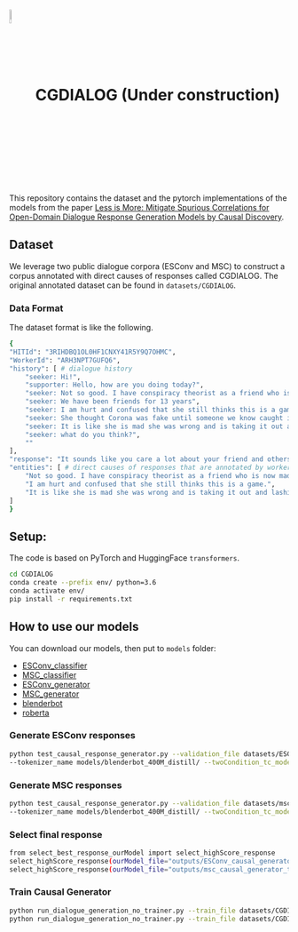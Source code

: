 # <img src="img/logo.jpg" width="8%" alt="" align=center /> CGDIALOG (Under construction)

This repository contains the dataset and the pytorch implementations of the models from the paper [Less is More: Mitigate Spurious Correlations for Open-Domain Dialogue Response Generation Models by Causal Discovery]().

## Dataset
We leverage two public dialogue corpora (ESConv and MSC) to construct a corpus annotated with direct causes of responses called CGDIALOG.
The original annotated dataset can be found in `datasets/CGDIALOG`.
### Data Format
The dataset format is like the following.
```bash
{
"HITId": "3RIHDBQ1OL0HF1CNXY41R5Y9Q7OHMC",
"WorkerId": "ARH3NPT7GUFQ6",
"history": [ # dialogue history
    "seeker: Hi!",
    "supporter: Hello, how are you doing today?",
    "seeker: Not so good. I have conspiracy theorist as a friend who is now mad at me because I told her to pull up her mask while talking to me.",
    "seeker: We have been friends for 13 years",
    "seeker: I am hurt and confused that she still thinks this is a game.",
    "seeker: She thought Corona was fake until someone we know caught it.",
    "seeker: It is like she is mad she was wrong and is taking it out and lashing out at those who have been trying to persuade her the whole time...",
    "seeker: what do you think?",
    ""
],
"response": "It sounds like you care a lot about your friend and others. How old is your friend?",
"entities": [ # direct causes of responses that are annotated by workers.
    "Not so good. I have conspiracy theorist as a friend who is now mad at me because I told her to pull up her mask while talking to me.",
    "I am hurt and confused that she still thinks this is a game.",
    "It is like she is mad she was wrong and is taking it out and lashing out at those who have been trying to persuade her the whole time..."
]
}
```

## Setup:
The code is based on PyTorch and HuggingFace `transformers`.
```bash 
cd CGDIALOG
conda create --prefix env/ python=3.6
conda activate env/
pip install -r requirements.txt 
```

## How to use our models
You can download our models, then put to `models` folder:
- [ESConv_classifier](https://drive.google.com/drive/folders/109rlsiHP0o2-w2Dy0DVqwWPa6joYTNBo?usp=sharing)
- [MSC_classifier](https://drive.google.com/drive/folders/1_t9mPzQQFHhcbp1azQ11e6cse_Tz9vR0?usp=sharing)
- [ESConv_generator](https://drive.google.com/drive/folders/1RWvbklirSxaHjofJyIxYMu42Ge444WDv?usp=sharing)
- [MSC_generator](https://drive.google.com/drive/folders/1tBAvLN9W_dxQqNcAAxdblTUtVbFjaJUN?usp=sharing)
- [blenderbot](https://drive.google.com/drive/folders/1vkslYrL0epbLeoP131Wh3a2BJaBuvHd3?usp=sharing)
- [roberta](https://drive.google.com/drive/folders/1rF9fx3cFZ3VG5huIvj3hXLTKGt2dRFYj?usp=sharing)


### Generate ESConv responses
```bash
python test_causal_response_generator.py --validation_file datasets/ESConv/test_dataset.json --model_name_or_path models/ESConv_causal_generator_model/ 
--tokenizer_name models/blenderbot_400M_distill/ --twoCondition_tc_model_name_or_path models/ESConv_classifier/ --tc_tokenizer_name roberta_base/ --output_dir outputs/ESConv_causal_generator_test_result
```


### Generate MSC responses
```bash
python test_causal_response_generator.py --validation_file datasets/msc/msc_dialogue/session_4/test_dataset.json --model_name_or_path models/msc_causal_generator_model/ 
--tokenizer_name models/blenderbot_400M_distill/ --twoCondition_tc_model_name_or_path models/msc_classifier/ --tc_tokenizer_name roberta_base/ --output_dir outputs/msc_causal_generator_test_result
```

### Select final response
```bash
from select_best_response_ourModel import select_highScore_response
select_highScore_response(ourModel_file="outputs/ESConv_causal_generator_test_result", save_file="outputs/ESConv_test_result_in_testset_highestScore.json")
select_highScore_response(ourModel_file="outputs/msc_causal_generator_test_result", save_file="outputs/msc_test_result_in_testset_highestScore.json")
```

### Train Causal Generator
```bash
python run_dialogue_generation_no_trainer.py --train_file datasets/CGDIALOG/ESConv_causal_generator_train.csv --model_name_or_path models/blenderbot_400M_distill/ --output_dir models/ESConv_causal_generator_model_new
python run_dialogue_generation_no_trainer.py --train_file datasets/CGDIALOG/msc_causal_generator_train.csv --model_name_or_path models/blenderbot_400M_distill/ --output_dir models/msc_causal_generator_model_new
```